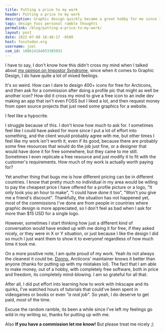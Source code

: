 ```yaml
---
title: Putting a price to my work
header: Putting a price to my work
description: Graphic design quickly became a great hobby for me since I started contributing to Arcticons, and I have been able to contribute to other projects too, but it still feels wrong when I make money out of it 
tags: design foss personal ramble thoughts
permalink: /blog/putting-a-price-to-my-work/
layout: post
date: 2022-07-08 16:48:17 -0500
host: fosstodon.org
username: joel
com_id: 108614164053305932
---
```


I have to say, I don't know how this didn't cross my mind when I talked about [my opinion on Impostor Syndrome](/blog/on-feeling-like-an-impostor/), since when it comes to Graphic Design, I do have quite a lot of mixed feelings.

It's so weird. How can I dare to design 400+ icons for free for Arcticons, and then ask for a commission after doing a profile pic that might as well be another icon? How did it cross my mind to give a free icon to an indie dev making an app that isn't even FOSS but I liked a lot, and then request money from open source projects that just need some graphics for a website.

I feel like a hypocrite.

I struggle because of this. I don't know how much to ask for. I sometimes feel like I could have asked for more since I put a lot of effort into something, and the client would probably agree with me, but other times I feel like my work isn't worth it, even if its good, because there are probably some free resources that would do the job just fine, or a designer that would have done it for free somewhere, but they came to me still. Sometimes I even replicate a free resource and just modify it to fit with the customer's requirements. How much of my work is actually worth paying for?

Yet another thing that bugs me is how different pricing can be in different countries. I know that pretty much no individual in my area would be willing to pay the cheapest price I have offered for a profile picture or a logo, "It only took you an hour to make", "I could have done it too", "Won't you give me a friend's discount". Thankfully, the situation has not happened yet, most of the commissions I've done are from people in countries where graphic design is more appreciated, so I don't feel as bad when I ask for more than $15 USD for a single logo.

However, sometimes  I start thinking how just a different kind of conversation would have ended up with me doing it for free, if they asked nicely, or they were in X or Y situation, or just because I like the design I did so much I just want them to show it to everyone! regardless of how much time it took me.

On a more positive note, I am quite proud of my work. Yeah its not always the cleanest it could be. [Donno](https://fosstodon.org/@donno), Arcticons' maintainer knows it better than anyone (thanks for putting up with my mistakes lol). The fact that I am able to make money, out of a hobby, with completely free software, both in price and freedom, its completely mind-blowing. I am so grateful for all that.

After all, I did put effort into learning how to work with Inkscape and its quirks, I've watched hours of tutorials that could've been spent in videogames or books or even *"a real job"*. So yeah, I do deserve to get paid, *most* of the time.

Excuse the random ramble, its been a while since I've left my feelings go wild in my writing so, thanks for putting up with me.

Also **If you have a commission let me know!** But please treat me nicely ;)
